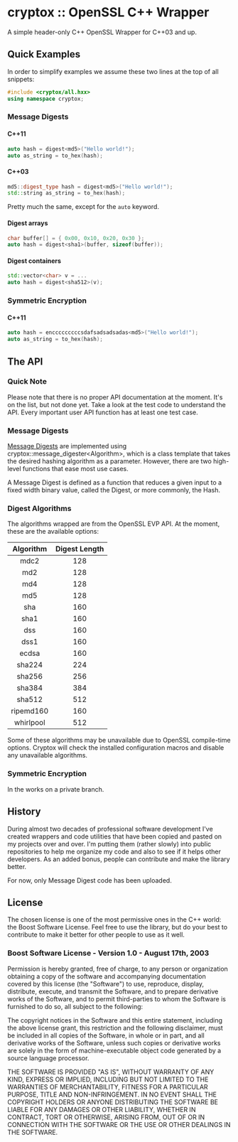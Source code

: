 # cryptox :: OpenSSL C++ Wrapper

A simple header-only C++ OpenSSL Wrapper for C++03 and up.

## Quick Examples

In order to simplify examples we assume these two lines at the top of all
snippets:

``` c++
#include <cryptox/all.hxx>
using namespace cryptox;
```

### Message Digests

#### C++11

``` c++
auto hash = digest<md5>("Hello world!");
auto as_string = to_hex(hash);
```

#### C++03

``` c++
md5::digest_type hash = digest<md5>("Hello world!");
std::string as_string = to_hex(hash);
```

Pretty much the same, except for the `auto` keyword.

#### Digest arrays

``` c++
char buffer[] = { 0x00, 0x10, 0x20, 0x30 };
auto hash = digest<sha1>(buffer, sizeof(buffer));
```

#### Digest containers

``` c++
std::vector<char> v = ...
auto hash = digest<sha512>(v);
```

### Symmetric Encryption

#### C++11

``` c++
auto hash = encccccccccsdafsadsadsadas<md5>("Hello world!");
auto as_string = to_hex(hash);
```

## The API

### Quick Note

Please note that there is no proper API documentation at the moment. It's on the
list, but not done yet. Take a look at the test code to understand the API.
Every important user API function has at least one test case.

### Message Digests

[Message Digests](https://en.wikipedia.org/wiki/Cryptographic_hash_function) are
implemented using cryptox::message_digester\<Algorithm\>, which is a class
template that takes the desired hashing algorithm as a parameter. However, there
are two high-level functions that ease most use cases.

A Message Digest is defined as a function that reduces a given input to a fixed
width binary value, called the Digest, or more commonly, the Hash.

### Digest Algorithms

The algorithms wrapped are from the OpenSSL EVP API. At the moment, these are
the available options:

| **Algorithm** | **Digest Length** |
|:-------------:|:-----------------:|
| mdc2          |        128        |
| md2           |        128        |
| md4           |        128        |
| md5           |        128        |
| sha           |        160        |
| sha1          |        160        |
| dss           |        160        |
| dss1          |        160        |
| ecdsa         |        160        |
| sha224        |        224        |
| sha256        |        256        |
| sha384        |        384        |
| sha512        |        512        |
| ripemd160     |        160        |
| whirlpool     |        512        |

Some of these algorithms may be unavailable due to OpenSSL compile-time options.
Cryptox will check the installed configuration macros and disable any
unavailable algorithms.

### Symmetric Encryption

In the works on a private branch.

## History

During almost two decades of professional software development I've created
wrappers and code utilities that have been copied and pasted on my projects over
and over. I'm putting them (rather slowly) into public repositories to help me
organize my code and also to see if it helps other developers. As an added
bonus, people can contribute and make the library better.

For now, only Message Digest code has been uploaded.

## License

The chosen license is one of the most permissive ones in the C++ world: the
Boost Software License. Feel free to use the library, but do your best to
contribute to make it better for other people to use as it well.

### Boost Software License - Version 1.0 - August 17th, 2003

Permission is hereby granted, free of charge, to any person or organization
obtaining a copy of the software and accompanying documentation covered by
this license (the "Software") to use, reproduce, display, distribute,
execute, and transmit the Software, and to prepare derivative works of the
Software, and to permit third-parties to whom the Software is furnished to
do so, all subject to the following:

The copyright notices in the Software and this entire statement, including
the above license grant, this restriction and the following disclaimer,
must be included in all copies of the Software, in whole or in part, and
all derivative works of the Software, unless such copies or derivative
works are solely in the form of machine-executable object code generated by
a source language processor.

THE SOFTWARE IS PROVIDED "AS IS", WITHOUT WARRANTY OF ANY KIND, EXPRESS OR
IMPLIED, INCLUDING BUT NOT LIMITED TO THE WARRANTIES OF MERCHANTABILITY,
FITNESS FOR A PARTICULAR PURPOSE, TITLE AND NON-INFRINGEMENT. IN NO EVENT
SHALL THE COPYRIGHT HOLDERS OR ANYONE DISTRIBUTING THE SOFTWARE BE LIABLE
FOR ANY DAMAGES OR OTHER LIABILITY, WHETHER IN CONTRACT, TORT OR OTHERWISE,
ARISING FROM, OUT OF OR IN CONNECTION WITH THE SOFTWARE OR THE USE OR OTHER
DEALINGS IN THE SOFTWARE.
